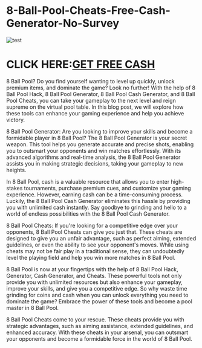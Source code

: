 # 8-Ball-Pool-Cheats-Free-Cash-Generator-No-Survey

![test](https://encrypted-tbn0.gstatic.com/images?q=tbn:ANd9GcSBJvWgot6_nC_PEzmQlg7lxp7i1fACn7RgAw&usqp=CAU)

# CLICK HERE:[GET FREE CASH](https://freshslabs.com/8ball/)

8 Ball Pool? Do you find yourself wanting to level up quickly, unlock premium items, and dominate the game? Look no further! With the help of 8 Ball Pool Hack, 8 Ball Pool Generator, 8 Ball Pool Cash Generator, and 8 Ball Pool Cheats, you can take your gameplay to the next level and reign supreme on the virtual pool table. In this blog post, we will explore how these tools can enhance your gaming experience and help you achieve victory.

8 Ball Pool Generator: Are you looking to improve your skills and become a formidable player in 8 Ball Pool? The 8 Ball Pool Generator is your secret weapon. This tool helps you generate accurate and precise shots, enabling you to outsmart your opponents and win matches effortlessly. With its advanced algorithms and real-time analysis, the 8 Ball Pool Generator assists you in making strategic decisions, taking your gameplay to new heights.

In 8 Ball Pool, cash is a valuable resource that allows you to enter high-stakes tournaments, purchase premium cues, and customize your gaming experience. However, earning cash can be a time-consuming process. Luckily, the 8 Ball Pool Cash Generator eliminates this hassle by providing you with unlimited cash instantly. Say goodbye to grinding and hello to a world of endless possibilities with the 8 Ball Pool Cash Generator.

8 Ball Pool Cheats: If you're looking for a competitive edge over your opponents, 8 Ball Pool Cheats can give you just that. These cheats are designed to give you an unfair advantage, such as perfect aiming, extended guidelines, or even the ability to see your opponent's moves. While using cheats may not be fair play in a traditional sense, they can undoubtedly level the playing field and help you win more matches in 8 Ball Pool.

8 Ball Pool is now at your fingertips with the help of 8 Ball Pool Hack, Generator, Cash Generator, and Cheats. These powerful tools not only provide you with unlimited resources but also enhance your gameplay, improve your skills, and give you a competitive edge. So why waste time grinding for coins and cash when you can unlock everything you need to dominate the game? Embrace the power of these tools and become a pool master in 8 Ball Pool.

8 Ball Pool Cheats come to your rescue. These cheats provide you with strategic advantages, such as aiming assistance, extended guidelines, and enhanced accuracy. With these cheats in your arsenal, you can outsmart your opponents and become a formidable force in the world of 8 Ball Pool.
